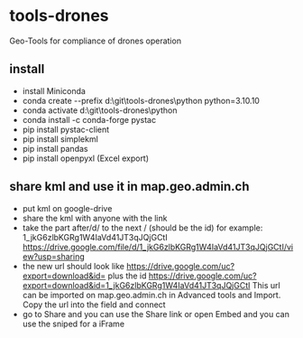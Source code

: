 # tools-drones

Geo-Tools for compliance of drones operation

## install

- install Miniconda
- conda create --prefix d:\git\tools-drones\python python=3.10.10
- conda activate d:\git\tools-drones\python
- conda install -c conda-forge pystac
- pip install pystac-client
- pip install simplekml
- pip install pandas
- pip install openpyxl (Excel export)

## share kml and use it in map.geo.admin.ch

- put kml on google-drive
- share the kml with anyone with the link
- take the part after/d/ to the next / (should be the id)
  for example: 1_jkG6zlbKGRg1W4IaVd41JT3qJQjGCtI
  <https://drive.google.com/file/d/1_jkG6zlbKGRg1W4IaVd41JT3qJQjGCtI/view?usp=sharing>
- the new url should look like
  <https://drive.google.com/uc?export=download&id=> plus the id
  <https://drive.google.com/uc?export=download&id=1_jkG6zlbKGRg1W4IaVd41JT3qJQjGCtI>
  This url can be imported on map.geo.admin.ch in Advanced tools and Import.
  Copy the url into the field and connect
- go to Share and you can use the Share link
  or open Embed and you can use the sniped for a iFrame
